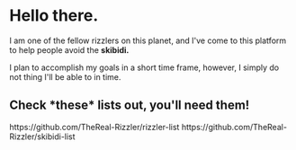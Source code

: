 <h1>Hello there.</h1>
<p>I am one of the fellow rizzlers on this planet, and I've come to this platform to help people avoid the <strong>skibidi.</strong></p>
<p>I plan to accomplish my goals in a short time frame, however, I simply do not thing I'll be able to in time.</p>
<h2>Check *these* lists out, you'll need them!</h2>
https://github.com/TheReal-Rizzler/rizzler-list
https://github.com/TheReal-Rizzler/skibidi-list

